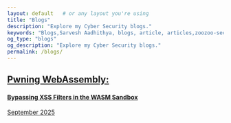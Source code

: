 ```yaml
---
layout: default   # or any layout you're using
title: "Blogs"
description: "Explore my Cyber Security blogs."
keywords: "Blogs,Sarvesh Aadhithya, blogs, article, articles,zoozoo-sec, zoozoo"
og_type: "blogs"
og_description: "Explore my Cyber Security blogs."
permalink: /blogs/
---
```


<link rel="stylesheet" href="{{ '/blogs/blogs.css' | relative_url }}" />

<!--Hello World -->

<section id="blogs">
  <div class="writeup-grid">
    <a href="{{ '/blogs/PwningWasm-BreakingXssFilters' | relative_url }}" class="writeup-card">
      <h2>Pwning WebAssembly:</h2><h4> Bypassing XSS Filters in the WASM Sandbox</h4>
      <span class="date">September 2025</span>
    </a>
  </div>
</section>


